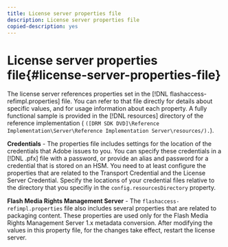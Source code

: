 ```yaml
---
title: License server properties file
description: License server properties file
copied-description: yes
---
```


# License server properties file{#license-server-properties-file}

The license server references properties set in the [!DNL flashaccess-refimpl.properties] file. You can refer to that file directly for details about specific values, and for usage information about each property. A fully functional sample is provided in the [!DNL resources] directory of the reference implementation ( `([DRM SDK DVD]\Reference Implementation\Server\Reference Implementation Server\resources/).`).

**Credentials** - The properties file includes settings for the location of the credentials that Adobe issues to you. You can specify these credentials in a [!DNL .pfx] file with a password, or provide an alias and password for a credential that is stored on an HSM. You need to at least configure the properties that are related to the Transport Credential and the License Server Credential. Specify the locations of your credential files relative to the directory that you specifiy in the `config.resourcesDirectory` property.

**Flash Media Rights Management Server** - The `flashaccess-refimpl.properties` file also includes several properties that are related to packaging content. These properties are used only for the Flash Media Rights Management Server 1.x metadata conversion. After modifying the values in this property file, for the changes take effect, restart the license server. 
